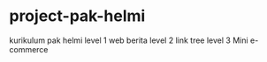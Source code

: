 # project-pak-helmi
kurikulum pak helmi
level 1 web berita
level 2 link tree
level 3 Mini e-commerce

